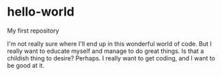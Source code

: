 # hello-world
My first repository

I'm not really sure where I'll end up in this wonderful world of code.
But I really want to educate myself and manage to do great things.
Is that a childish thing to desire?
Perhaps.
I really want to get coding, and I want to be good at it.
